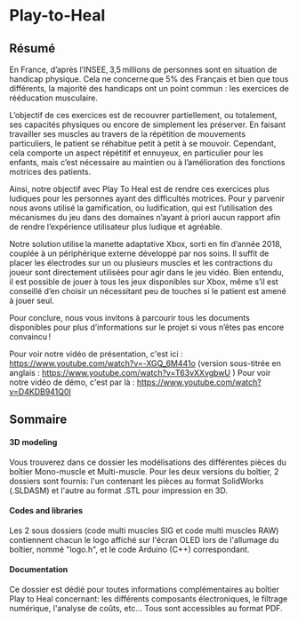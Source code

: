 # Play-to-Heal

## Résumé

En France, d’après l’INSEE, 3,5 millions de personnes sont en situation de handicap physique. Cela ne concerne que 5% des Français et bien que tous différents, la majorité des handicaps ont un point commun : les exercices de rééducation musculaire.  

 

L’objectif de ces exercices est de recouvrer partiellement, ou totalement, ses capacités physiques ou encore de simplement les préserver. En faisant travailler ses muscles au travers de la répétition de mouvements particuliers, le patient se réhabitue petit à petit à se mouvoir. Cependant, cela comporte un aspect répétitif et ennuyeux, en particulier pour les enfants, mais c’est nécessaire au maintien ou à l’amélioration des fonctions motrices des patients.  

 

Ainsi, notre objectif avec Play To Heal est de rendre ces exercices plus ludiques pour les personnes ayant des difficultés motrices. Pour y parvenir nous avons utilisé la gamification, ou ludification, qui est l’utilisation des mécanismes du jeu dans des domaines n’ayant à priori aucun rapport afin de rendre l’expérience utilisateur plus ludique et agréable.  

 

Notre solution utilise la manette adaptative Xbox, sorti en fin d’année 2018, couplée à un périphérique externe développé par nos soins. Il suffit de placer les électrodes sur un ou plusieurs muscles et les contractions du joueur sont directement utilisées pour agir dans le jeu vidéo. Bien entendu, il est possible de jouer à tous les jeux disponibles sur Xbox, même s’il est conseillé d’en choisir un nécessitant peu de touches si le patient est amené à jouer seul. 

 

Pour conclure, nous vous invitons à parcourir tous les documents disponibles pour plus d’informations sur le projet si vous n’êtes pas encore convaincu ! 

Pour voir notre vidéo de présentation, c'est ici : https://www.youtube.com/watch?v=-XGQ_6M441o (version sous-titrée en anglais : https://www.youtube.com/watch?v=T63vXXvgbwU )
Pour voir notre vidéo de démo, c'est par là : https://www.youtube.com/watch?v=D4KDB941Q0I 

## Sommaire

#### 3D modeling

Vous trouverez dans ce dossier les modélisations des différentes pièces du boîtier Mono-muscle et Multi-muscle. Pour les deux versions du boîtier, 2 dossiers sont fournis: l'un contenant les pièces au format SolidWorks (.SLDASM) et l'autre au format .STL pour impression en 3D.

#### Codes and libraries

Les 2 sous dossiers (code multi muscles SIG et code multi muscles RAW) contiennent chacun le logo affiché sur l'écran OLED lors de l'allumage du boîtier, nommé "logo.h", et le code Arduino (C++) correspondant.

#### Documentation

Ce dossier est dédié pour toutes informations complémentaires au boîtier Play to Heal concernant: les différents composants électroniques, le filtrage numérique, l'analyse de coûts, etc... 
Tous sont accessibles au format PDF.
